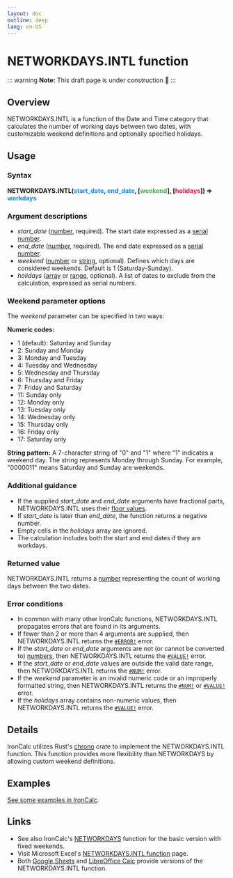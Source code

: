 ```yaml
---
layout: doc
outline: deep
lang: en-US
---
```


# NETWORKDAYS.INTL function

::: warning
**Note:** This draft page is under construction 🚧
:::

## Overview
NETWORKDAYS.INTL is a function of the Date and Time category that calculates the number of working days between two dates, with customizable weekend definitions and optionally specified holidays.

## Usage

### Syntax
**NETWORKDAYS.INTL(<span title="Number" style="color:#1E88E5">start_date</span>, <span title="Number" style="color:#1E88E5">end_date</span>, [<span title="Number or String" style="color:#4CAF50">weekend</span>], [<span title="Array" style="color:#E91E63">holidays</span>]) => <span title="Number" style="color:#1E88E5">workdays</span>**

### Argument descriptions
* *start_date* ([number](/features/value-types#numbers), required). The start date expressed as a [serial number](/features/serial-numbers.md).
* *end_date* ([number](/features/value-types#numbers), required). The end date expressed as a [serial number](/features/serial-numbers.md).
* *weekend* ([number](/features/value-types#numbers) or [string](/features/value-types#strings), optional). Defines which days are considered weekends. Default is 1 (Saturday-Sunday).
* *holidays* ([array](/features/value-types#arrays) or [range](/features/ranges), optional). A list of dates to exclude from the calculation, expressed as serial numbers.

### Weekend parameter options
The _weekend_ parameter can be specified in two ways:

**Numeric codes:**
- 1 (default): Saturday and Sunday
- 2: Sunday and Monday
- 3: Monday and Tuesday
- 4: Tuesday and Wednesday
- 5: Wednesday and Thursday
- 6: Thursday and Friday
- 7: Friday and Saturday
- 11: Sunday only
- 12: Monday only
- 13: Tuesday only
- 14: Wednesday only
- 15: Thursday only
- 16: Friday only
- 17: Saturday only

**String pattern:** A 7-character string of "0" and "1" where "1" indicates a weekend day. The string represents Monday through Sunday. For example, "0000011" means Saturday and Sunday are weekends.

### Additional guidance
- If the supplied _start_date_ and _end_date_ arguments have fractional parts, NETWORKDAYS.INTL uses their [floor values](https://en.wikipedia.org/wiki/Floor_and_ceiling_functions).
- If _start_date_ is later than _end_date_, the function returns a negative number.
- Empty cells in the _holidays_ array are ignored.
- The calculation includes both the start and end dates if they are workdays.

### Returned value
NETWORKDAYS.INTL returns a [number](/features/value-types#numbers) representing the count of working days between the two dates.

### Error conditions
* In common with many other IronCalc functions, NETWORKDAYS.INTL propagates errors that are found in its arguments.
* If fewer than 2 or more than 4 arguments are supplied, then NETWORKDAYS.INTL returns the [`#ERROR!`](/features/error-types.md#error) error.
* If the *start_date* or *end_date* arguments are not (or cannot be converted to) [numbers](/features/value-types#numbers), then NETWORKDAYS.INTL returns the [`#VALUE!`](/features/error-types.md#value) error.
* If the *start_date* or *end_date* values are outside the valid date range, then NETWORKDAYS.INTL returns the [`#NUM!`](/features/error-types.md#num) error.
* If the *weekend* parameter is an invalid numeric code or an improperly formatted string, then NETWORKDAYS.INTL returns the [`#NUM!`](/features/error-types.md#num) or [`#VALUE!`](/features/error-types.md#value) error.
* If the *holidays* array contains non-numeric values, then NETWORKDAYS.INTL returns the [`#VALUE!`](/features/error-types.md#value) error.

<!--@include: ../markdown-snippets/error-type-details.txt-->

## Details
IronCalc utilizes Rust's [chrono](https://docs.rs/chrono/latest/chrono/) crate to implement the NETWORKDAYS.INTL function. This function provides more flexibility than NETWORKDAYS by allowing custom weekend definitions.

## Examples
[See some examples in IronCalc](https://app.ironcalc.com/?example=networkdays-intl).

## Links
* See also IronCalc's [NETWORKDAYS](/functions/date_and_time/networkdays.md) function for the basic version with fixed weekends.
* Visit Microsoft Excel's [NETWORKDAYS.INTL function](https://support.microsoft.com/en-us/office/networkdays-intl-function-a9b26239-4f20-46a1-9ab8-4e925bfd5e28) page.
* Both [Google Sheets](https://support.google.com/docs/answer/3093019) and [LibreOffice Calc](https://wiki.documentfoundation.org/Documentation/Calc_Functions/NETWORKDAYS.INTL) provide versions of the NETWORKDAYS.INTL function.